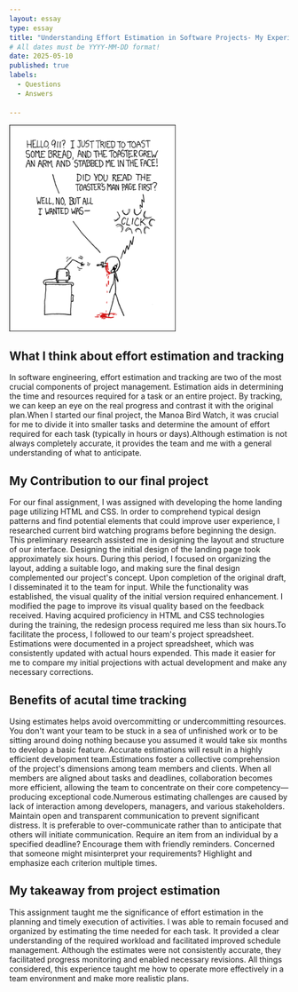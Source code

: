 ```yaml
---
layout: essay
type: essay
title: "Understanding Effort Estimation in Software Projects- My Experince"
# All dates must be YYYY-MM-DD format!
date: 2025-05-10
published: true
labels:
  - Questions
  - Answers
    
---
```


<img width="300px" class="rounded float-start pe-4" src="../img/smart-questions/rtfm.png">

## What I think about effort estimation and tracking

In software engineering, effort estimation and tracking are two of the most crucial components of project management. Estimation aids in determining the time and resources required for a task or an entire project. By tracking, we can keep an eye on the real progress and contrast it with the original plan.When I started our final project, the Manoa Bird Watch, it was crucial for me to divide it into smaller tasks and determine the amount of effort required for each task (typically in hours or days).Although estimation is not always completely accurate, it provides the team and me with a general understanding of what to anticipate.

## My Contribution to our final project 
For our final assignment, I was assigned with developing the home landing page utilizing HTML and CSS. In order to comprehend typical design patterns and find potential elements that could improve user experience, I researched current bird watching programs before beginning the design. This preliminary research assisted me in designing the layout and structure of our interface.
Designing the initial design of the landing page took approximately six hours. During this period, I focused on organizing the layout, adding a suitable logo, and making sure the final design complemented our project's concept. Upon completion of the original draft, I disseminated it to the team for input.
While the functionality was established, the visual quality of the initial version required enhancement. I modified the page to improve its visual quality based on the feedback received. Having acquired proficiency in HTML and CSS technologies during the training, the redesign process required me less than six hours.To facilitate the process, I followed to our team's project spreadsheet. Estimations were documented in a project spreadsheet, which was consistently updated with actual hours expended. This made it easier for me to compare my initial projections with actual development and make any necessary corrections.

## Benefits of acutal time tracking
Using estimates helps avoid overcommitting or undercommitting resources. You don't want your team to be stuck in a sea of unfinished work or to be sitting around doing nothing because you assumed it would take six months to develop a basic feature. Accurate estimations will result in a highly efficient development team.Estimations foster a collective comprehension of the project's dimensions among team members and clients. When all members are aligned about tasks and deadlines, collaboration becomes more efficient, allowing the team to concentrate on their core competency—producing exceptional code.Numerous estimating challenges are caused by lack of interaction among developers, managers, and various stakeholders. Maintain open and transparent communication to prevent significant distress. It is preferable to over-communicate rather than to anticipate that others will initiate communication. Require an item from an individual by a specified deadline? Encourage them with friendly reminders. Concerned that someone might misinterpret your requirements? Highlight and emphasize each criterion multiple times.

## My takeaway from project estimation
This assignment taught me the significance of effort estimation in the planning and timely execution of activities. I was able to remain focused and organized by estimating the time needed for each task. It provided a clear understanding of the required workload and facilitated improved schedule management. Although the estimates were not consistently accurate, they facilitated progress monitoring and enabled necessary revisions. All things considered, this experience taught me how to operate more effectively in a team environment and make more realistic plans.

